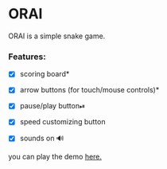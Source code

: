 # ORAI
ORAI is a simple snake game.

### Features:
- [x] scoring board*
- [x] arrow buttons (for touch/mouse controls)*
- [x] pause/play button⏯
- [x] speed customizing button
- [x] sounds on 🔊


you can play the demo [here.](https://festive-wright-2c6eca.netlify.com/)
